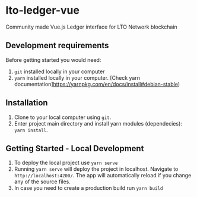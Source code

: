 # lto-ledger-vue
Community made Vue.js Ledger interface for LTO Network blockchain


## Development requirements

Before getting started you would need:
1. `git` installed locally in your computer
1. `yarn` installed locally in your computer.  [Check yarn documentation]https://yarnpkg.com/en/docs/install#debian-stable)

## Installation

1. Clone to your local computer using `git`.
1. Enter project main directory and install yarn modules (dependecies): `yarn install`.

## Getting Started - Local Development

1. To deploy the local project use `yarn serve`
1. Running `yarn serve` will deploy the project in localhost. Navigate to `http://localhost:4200/`. The app will automatically reload if you change any of the source files.
1. In case you need to create a production build run `yarn build`